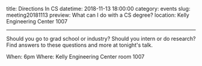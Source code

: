 title: Directions In CS
datetime: 2018-11-13 18:00:00
category: events
slug: meeting20181113
preview: What can I do with a CS degree?
location: Kelly Engineering Center 1007

---

Should you go to grad school or industry? Should you intern or do research? Find answers to these questions and more at tonight's talk.

When: 6pm
Where: Kelly Engineering Center room 1007
